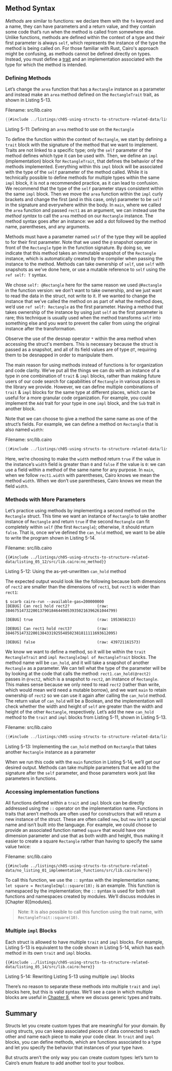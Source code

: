 ## Method Syntax

_Methods_ are similar to functions: we declare them with the `fn` keyword and a
name, they can have parameters and a return value, and they contain some code
that’s run when the method is called from somewhere else. Unlike functions,
methods are defined within the context of a type and their first parameter is
always `self`, which represents the instance of the type the method is being
called on. For those familiar with Rust, Cairo's approach might be confusing, as
methods cannot be defined directly on types. Instead, you must define a [trait](./ch08-02-traits-in-cairo.md)
and an implementation associated with the type for which the method is intended.

### Defining Methods

Let’s change the `area` function that has a `Rectangle` instance as a parameter
and instead make an `area` method defined on the `RectangleTrait` trait, as
shown in Listing 5-13.

<span class="filename">Filename: src/lib.cairo</span>

```rust
{{#include ../listings/ch05-using-structs-to-structure-related-data/listing_05_11/src/lib.cairo}}
```

<span class="caption">Listing 5-11: Defining an `area` method to use on the
`Rectangle` </span>

To define the function within the context of `Rectangle`, we start by defining a
`trait` block with the signature of the method that we want to implement. Traits
are not linked to a specific type; only the `self` parameter of the method
defines which type it can be used with. Then, we define an `impl`
(implementation) block for `RectangleTrait`, that defines the behavior of the
methods implemented. Everything within this `impl` block will be associated with
the type of the `self` parameter of the method called. While it is technically
possible to define methods for multiple types within the same `impl` block, it
is not a recommended practice, as it can lead to confusion. We recommend that
the type of the `self` parameter stays consistent within the same `impl` block.
Then we move the `area` function within the `impl` curly brackets and change the
first (and in this case, only) parameter to be `self` in the signature and
everywhere within the body. In `main`, where we called the `area` function and
passed `rect1` as an argument, we can instead use the _method syntax_ to call
the `area` method on our `Rectangle` instance. The method syntax goes after an
instance: we add a dot followed by the method name, parentheses, and any
arguments.

Methods must have a parameter named `self` of the type they will be applied to
for their first parameter. Note that we used the `@` snapshot operator in front
of the `Rectangle` type in the function signature. By doing so, we indicate that
this method takes an immutable snapshot of the `Rectangle` instance, which is
automatically created by the compiler when passing the instance to the method.
Methods can take ownership of `self`, use `self` with snapshots as we’ve done
here, or use a mutable reference to `self` using the `ref self: T` syntax.

We chose `self: @Rectangle` here for the same reason we used `@Rectangle` in the
function version: we don’t want to take ownership, and we just want to read the
data in the struct, not write to it. If we wanted to change the instance that
we’ve called the method on as part of what the method does, we’d use `ref self:
Rectangle` as the first parameter. Having a method that takes ownership of the
instance by using just `self` as the first parameter is rare; this technique is
usually used when the method transforms `self` into something else and you want
to prevent the caller from using the original instance after the transformation.

Observe the use of the desnap operator `*` within the area method when accessing
the struct's members. This is necessary because the struct is passed as a
snapshot, and all of its field values are of type `@T`, requiring them to be
desnapped in order to manipulate them.

The main reason for using methods instead of functions is for organization and
code clarity. We’ve put all the things we can do with an instance of a type in
one combination of `trait` & `impl` blocks, rather than making future users of
our code search for capabilities of `Rectangle` in various places in the library
we provide. However, we can define multiple combinations of `trait` & `impl`
blocks for the same type at different places, which can be useful for a more
granular code organization. For example, you could implement the `Add` trait for
your type in one `impl` block, and the `Sub` trait in another block.

Note that we can choose to give a method the same name as one of the struct’s
fields. For example, we can define a method on `Rectangle` that is also named
`width`:

<span class="filename">Filename: src/lib.cairo</span>

```rust
{{#include ../listings/ch05-using-structs-to-structure-related-data/listing_04_14_width_method/src/lib.cairo}}
```

Here, we’re choosing to make the `width` method return `true` if the value in
the instance’s `width` field is greater than `0` and `false` if the value is
`0`: we can use a field within a method of the same name for any purpose. In
`main`, when we follow `rect1.width` with parentheses, Cairo knows we mean the
method `width`. When we don’t use parentheses, Cairo knows we mean the field
`width`.

### Methods with More Parameters

Let’s practice using methods by implementing a second method on the `Rectangle`
struct. This time we want an instance of `Rectangle` to take another instance of
`Rectangle` and return `true` if the second `Rectangle` can fit completely
within `self` (the first `Rectangle`); otherwise, it should return `false`. That
is, once we’ve defined the `can_hold` method, we want to be able to write the
program shown in Listing 5-14.

<span class="filename">Filename: src/lib.cairo</span>

```rust,does_not_compile
{{#include ../listings/ch05-using-structs-to-structure-related-data/listing_05_12/src/lib.cairo:no_method}}
```

<span class="caption">Listing 5-12: Using the as-yet-unwritten `can_hold`
method</span>

The expected output would look like the following because both dimensions of
`rect2` are smaller than the dimensions of `rect1`, but `rect3` is wider than
`rect1`:

```text
$ scarb cairo-run --available-gas=200000000
[DEBUG]	Can rec1 hold rect2?           	(raw: 384675147322001379018464490539350216396261044799)

[DEBUG]	true                           	(raw: 1953658213)

[DEBUG]	Can rect1 hold rect3?          	(raw: 384675147322001384331925548502381811111693612095)

[DEBUG]	false                          	(raw: 439721161573)

```

We know we want to define a method, so it will be within the `trait
RectangleTrait` and `impl RectangleImpl of RectangleTrait` blocks. The method
name will be `can_hold`, and it will take a snapshot of another `Rectangle` as a
parameter. We can tell what the type of the parameter will be by looking at the
code that calls the method: `rect1.can_hold(@rect2)` passes in `@rect2`, which
is a snapshot to `rect2`, an instance of `Rectangle`. This makes sense because
we only need to read `rect2` (rather than write, which would mean we’d need a
mutable borrow), and we want `main` to retain ownership of `rect2` so we can use
it again after calling the `can_hold` method. The return value of `can_hold`
will be a Boolean, and the implementation will check whether the width and
height of `self` are greater than the width and height of the other `Rectangle`,
respectively. Let’s add the new `can_hold` method to the `trait` and `impl`
blocks from Listing 5-11, shown in Listing 5-13.

<span class="filename">Filename: src/lib.cairo</span>

```rust
{{#include ../listings/ch05-using-structs-to-structure-related-data/listing_05_12/src/lib.cairo:trait_impl}}
```

<span class="caption">Listing 5-13: Implementing the `can_hold` method on
`Rectangle` that takes another `Rectangle` instance as a parameter</span>

When we run this code with the `main` function in Listing 5-14, we’ll get our
desired output. Methods can take multiple parameters that we add to the
signature after the `self` parameter, and those parameters work just like
parameters in functions.

### Accessing implementation functions

All functions defined within a `trait` and `impl` block can be directly
addressed using the `::` operator on the implementation name. Functions in
traits that aren’t methods are often used for constructors that will return a
new instance of the struct. These are often called `new`, but `new` isn’t a
special name and isn’t built into the language. For example, we could choose to
provide an associated function named `square` that would have one dimension
parameter and use that as both width and height, thus making it easier to create
a square `Rectangle` rather than having to specify the same value twice:

<span class="filename">Filename: src/lib.cairo</span>

```rust,noplayground
{{#include ../listings/ch05-using-structs-to-structure-related-data/no_listing_01_implementation_functions/src/lib.cairo:here}}
```

To call this function, we use the `::` syntax with the implementation name; `let
square = RectangleImpl::square(10);` is an example. This function is namespaced
by the implementation; the `::` syntax is used for both trait functions and
namespaces created by modules. We’ll discuss modules in [Chapter 8][modules]<!--
ignore -->.

> Note: It is also possible to call this function using the trait name, with
> `RectangleTrait::square(10)`.

### Multiple `impl` Blocks

Each struct is allowed to have multiple `trait` and `impl` blocks. For example,
Listing 5-13 is equivalent to the code shown in Listing 5-14, which has each
method in its own `trait` and `impl` blocks.

```rust,noplayground
{{#include ../listings/ch05-using-structs-to-structure-related-data/listing_05_14/src/lib.cairo:here}}
```

<span class="caption">Listing 5-14: Rewriting Listing 5-13 using multiple `impl`
blocks</span>

There’s no reason to separate these methods into multiple `trait` and `impl`
blocks here, but this is valid syntax. We’ll see a case in which multiple blocks
are useful in [Chapter 8](ch08-00-generic-types-and-traits.md), where we discuss
generic types and traits.

## Summary

Structs let you create custom types that are meaningful for your domain. By
using structs, you can keep associated pieces of data connected to each other
and name each piece to make your code clear. In `trait` and `impl` blocks, you
can define methods, which are functions associated to a type and let you specify
the behavior that instances of your type have.

But structs aren’t the only way you can create custom types: let’s turn to
Cairo’s enum feature to add another tool to your toolbox.
